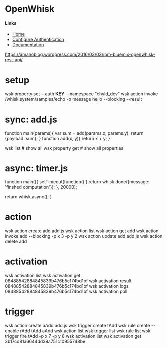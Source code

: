 # OpenWhisk

#### Links
  - [Home](https://new-console.ng.bluemix.net/openwhisk/)
  - [Configure Authentication](https://new-console.ng.bluemix.net/openwhisk/cli)
  - [Documentation](https://new-console.ng.bluemix.net/docs/openwhisk/index.html)



https://amanoblog.wordpress.com/2016/03/03/ibm-bluemix-openwhisk-rest-api/


# setup
wsk property set --auth __KEY__ --namespace "chyld_dev"
wsk action invoke /whisk.system/samples/echo -p message hello --blocking --result

# sync: add.js
function main(params){
  var sum = add(params.x, params.y);
  return {payload: sum};
}
function add(x, y){
  return x + y;
}

wsk list # show all
wsk property get # show all properties

# async: timer.js
function main(){
  setTimeout(function() {
    return whisk.done({message: 'finshed computation'});
  }, 20000);

  return whisk.async();
}

# action
wsk action create add add.js
wsk action list
wsk action get add
wsk action invoke add --blocking -p x 3 -p y 2
wsk action update add add.js
wsk action delete add

# activation
wsk activation list
wsk activation get 08488542884845839b476b5c174bd1bf
wsk activation result 08488542884845839b476b5c174bd1bf
wsk activation logs 08488542884845839b476b5c174bd1bf
wsk activation poll

# trigger
wsk action create aAdd add.js 
wsk trigger create tAdd
wsk rule create --enable rAdd tAdd aAdd
wsk action list
wsk trigger list
wsk rule list
wsk trigger fire tAdd -p x 7 -p y 8
wsk activation list
wsk activation get 3b17cd81a6644dd39a751c10955748be
